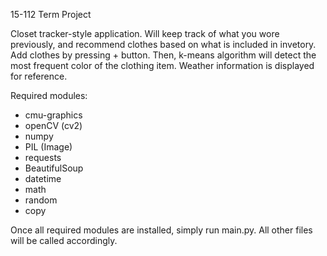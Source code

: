 15-112 Term Project

Closet tracker-style application. Will keep track of what you wore previously, and recommend clothes based on what is included in invetory. Add clothes by pressing + button. Then, k-means algorithm will detect the most frequent color of the clothing item. Weather information is displayed for reference.


Required modules:
- cmu-graphics 
- openCV (cv2)
- numpy
- PIL (Image)
- requests
- BeautifulSoup
- datetime
- math
- random
- copy


Once all required modules are installed, simply run main.py. All other files will be called accordingly.